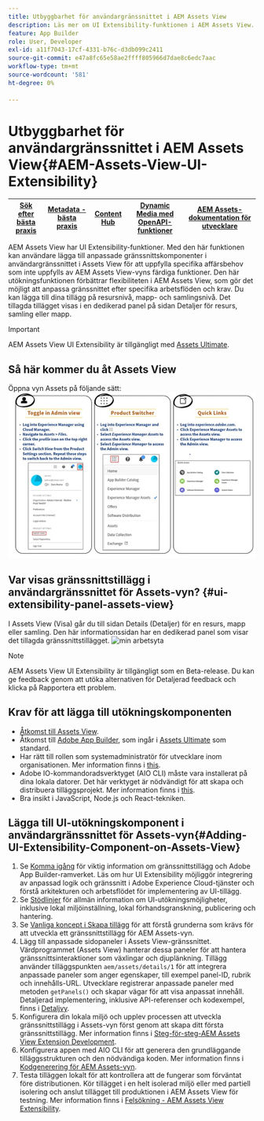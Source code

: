 ```yaml
---
title: Utbyggbarhet för användargränssnittet i AEM Assets View
description: Läs mer om UI Extensibility-funktionen i AEM Assets View. Med användargränssnittet i AEM Assets View kan du lägga till anpassade användargränssnittskomponenter som uppfyller specifika affärsbehov.
feature: App Builder
role: User, Developer
exl-id: a11f7043-17cf-4331-b76c-d3db099c2411
source-git-commit: e47a8fc65e58ae2ffff805966d7dae8c6edc7aac
workflow-type: tm+mt
source-wordcount: '581'
ht-degree: 0%

---
```


# Utbyggbarhet för användargränssnittet i AEM Assets View{#AEM-Assets-View-UI-Extensibility}

| [Sök efter bästa praxis](/help/assets/search-best-practices.md) | [Metadata - bästa praxis](/help/assets/metadata-best-practices.md) | [Content Hub](/help/assets/product-overview.md) | [Dynamic Media med OpenAPI-funktioner](/help/assets/dynamic-media-open-apis-overview.md) | [AEM Assets-dokumentation för utvecklare](https://developer.adobe.com/experience-cloud/experience-manager-apis/) |
| ------------- | --------------------------- |---------|----|-----|

AEM Assets View har UI Extensibility-funktioner. Med den här funktionen kan användare lägga till anpassade gränssnittskomponenter i användargränssnittet i Assets View för att uppfylla specifika affärsbehov som inte uppfylls av AEM Assets View-vyns färdiga funktioner. Den här utökningsfunktionen förbättrar flexibiliteten i AEM Assets View, som gör det möjligt att anpassa gränssnittet efter specifika arbetsflöden och krav.
Du kan lägga till dina tillägg på resursnivå, mapp- och samlingsnivå. Det tillagda tillägget visas i en dedikerad panel på sidan Detaljer för resurs, samling eller mapp.

>[!IMPORTANT]
> AEM Assets View UI Extensibility är tillgängligt med [Assets Ultimate](/help/assets/assets-ultimate-overview.md).

## <a id="1"></a> Så här kommer du åt Assets View

Öppna vyn Assets på följande sätt:
![access-assets-view-ui](/help/assets/assets/access-assets-view.jpg)

## Var visas gränssnittstillägg i användargränssnittet för Assets-vyn? {#ui-extensibility-panel-assets-view}

I Assets View (Visa) går du till sidan Details (Detaljer) för en resurs, mapp eller samling. Den här informationssidan har en dedikerad panel som visar det tillagda gränssnittstillägget.
![min arbetsyta](/help/assets/assets/my-workspace-assets-view3.png)

>[!NOTE]
>
> AEM Assets View UI Extensibility är tillgängligt som en Beta-release. Du kan ge feedback genom att utöka alternativen för Detaljerad feedback och klicka på Rapportera ett problem.

## Krav för att lägga till utökningskomponenten

* [Åtkomst till Assets View](#1).
* Åtkomst till [Adobe App Builder](https://developer.adobe.com/app-builder/docs/overview/), som ingår i [Assets Ultimate](/help/assets/assets-ultimate-overview.md) som standard.
* Har rätt till rollen som systemadministratör för utvecklare inom organisationen. Mer information finns i [this](https://developer.adobe.com/uix/docs/guides/get-access/).
* Adobe IO-kommandoradsverktyget (AIO CLI) måste vara installerat på dina lokala datorer. Det här verktyget är nödvändigt för att skapa och distribuera tilläggsprojekt. Mer information finns i [this](https://developer.adobe.com/app-builder/docs/getting_started/#local-environment-set-up).
* Bra insikt i JavaScript, Node.js och React-tekniken.

## Lägga till UI-utökningskomponent i användargränssnittet för Assets-vyn{#Adding-UI-Extensibility-Component-on-Assets-View}

1. Se [Komma igång](https://developer.adobe.com/uix/docs/getting-started/) för viktig information om gränssnittstillägg och Adobe App Builder-ramverket. Läs om hur UI Extensibility möjliggör integrering av anpassad logik och gränssnitt i Adobe Experience Cloud-tjänster och förstå arkitekturen och arbetsflödet för implementering av UI-tillägg.
1. Se [Stödlinjer](https://developer.adobe.com/uix/docs/guides/) för allmän information om UI-utökningsmöjligheter, inklusive lokal miljöinställning, lokal förhandsgranskning, publicering och hantering.
1. Se [Vanliga koncept i Skapa tillägg](https://developer.adobe.com/uix/docs/services/aem-assets-view/api/commons/) för att förstå grunderna som krävs för att utveckla ett gränssnittstillägg för AEM Assets-vyn.
1. Lägg till anpassade sidopaneler i Assets View-gränssnittet. Värdprogrammet (Assets View) hanterar dessa paneler för att hantera gränssnittsinteraktioner som växlingar och djuplänkning. Tillägg använder tilläggspunkten `aem/assets/details/1` för att integrera anpassade paneler som anger egenskaper, till exempel panel-ID, rubrik och innehålls-URL. Utvecklare registrerar anpassade paneler med metoden `getPanels()` och skapar vägar för att visa anpassat innehåll. Detaljerad implementering, inklusive API-referenser och kodexempel, finns i [Detaljvy](https://developer.adobe.com/uix/docs/services/aem-assets-view/api/details-view/).
1. Konfigurera din lokala miljö och upplev processen att utveckla gränssnittstillägg i Assets-vyn först genom att skapa ditt första gränssnittstillägg. Mer information finns i [Steg-för-steg-AEM Assets View Extension Development](https://developer.adobe.com/uix/docs/services/aem-assets-view/extension-development/).
1. Konfigurera appen med AIO CLI för att generera den grundläggande tilläggsstrukturen och den nödvändiga koden. Mer information finns i [Kodgenerering för AEM Assets-vyn](https://developer.adobe.com/uix/docs/services/aem-assets-view/code-generation/).
1. Testa tilläggen lokalt för att kontrollera att de fungerar som förväntat före distributionen. Kör tillägget i en helt isolerad miljö eller med partiell isolering och anslut tillägget till produktionen i AEM Assets View för testning. Mer information finns i [Felsökning - AEM Assets View Extensibility](https://developer.adobe.com/uix/docs/services/aem-assets-view/debug/).
